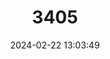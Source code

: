 ---
title: "3405"
category: "Bythiospeum geyeri"
draft: false
date: 2024-02-22 13:03:49
languages:
  German: ["Winzige Hohlendeckelschnecke"]
---